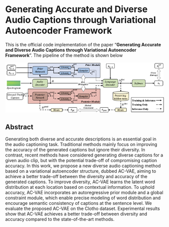# Generating Accurate and Diverse Audio Captions through Variational Autoencoder Framework
This is the official code implementation of the paper “**Generating Accurate and Diverse Audio Captions through Variational Autoencoder Framework**”. The pipeline of the method is shown below

![image](Caption.png)

## Abstract
Generating both diverse and accurate descriptions is an essential goal in the audio captioning task. Traditional methods mainly focus on improving the accuracy of the generated captions but ignore their diversity. In contrast, recent methods have considered generating diverse captions for a given audio clip, but with the potential trade-off of compromising caption accuracy. 
In this work, we propose a new diverse audio captioning method based on a variational autoencoder structure, dubbed AC-VAE, aiming to achieve a better trade-off between the diversity and accuracy of the generated captions.
To improve diversity, AC-VAE learns the latent word distribution at each location based on contextual information. To uphold accuracy, AC-VAE incorporates an autoregressive prior module and a global constraint module, which enable precise modeling of word distribution and encourage semantic consistency of captions at the sentence level. We evaluate the proposed AC-VAE on the Clotho dataset. Experimental results show that AC-VAE achieves a better trade-off between diversity and accuracy compared to the state-of-the-art methods.
